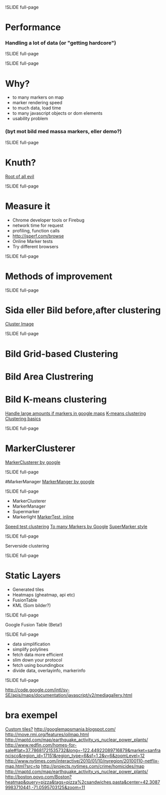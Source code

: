 !SLIDE full-page
# Performance #
### Handling a lot of data (or "getting hardcore") ###


!SLIDE full-page


<!---
How do you handle 30 000 markers on a maps?
How do you handle highres lines or data heavy applications?

* user perceived latency – how long it takes for the page to appear usable, in
this case for the map to be rendered
* page ready time - how long it takes for the page to become usable, e.g. for
the map to be draggable
-->

!SLIDE full-page

# Why?


* to many markers on map
* marker rendering speed
* to much data, load time
* to many javascript objects or dom elements
* usability problem
### (byt mot bild med massa markers, eller demo?)

<!--
# Solution? Depends on reqs?
* map interaction
* information detail on different levels
* target platform, ipad or chrome
* data structure, volatile, size, update frequency
-->

!SLIDE full-page

# Knuth?

[Root of all evil]("http://1.bp.blogspot.com/-y-_eIBHKK7Q/TVlo4Zrw9XI/AAAAAAAAHOM/IUziLpXoOZ4/s1600/premature-6%255B1%255D.jpg")

<!--
how do you measure it, find problems
-->

!SLIDE full-page

# Measure it
 * Chrome developer tools or Firebug
  * network time for request
  * profiling, function calls
 * http://jsperf.com/browse
 * Online Marker tests
 * Try different browsers

!SLIDE full-page

# Methods of improvement

!SLIDE full-page

# Sida eller Bild before,after clustering
[Cluster Image](http://media.svennerberg.com/2008/12/unclustered.jpg)

!SLIDE full-page

# Bild Grid-based Clustering
# Bild Area Clustrering
# Bild K-means clustering

[Handle large amounts if markers in google maps](http://www.svennerberg.com/2009/01/handling-large-amounts-of-markers-in-google-maps/)
[K-means clustering](http://en.wikipedia.org/wiki/K-means_clustering)
[Clustering basics](http://home.dei.polimi.it/matteucc/Clustering/tutorial_html/)

<!--
* clustering
  * client side clustering
  * server side clustering

- Beratta att det finns lite olika tekniker, visa bilder lite snabbt
Often distance-based Clusteringm but attributes works good also
-->

!SLIDE full-page

# MarkerClusterer
[MarkerClusterer by google](http://google-maps-utility-library-v3.googlecode.com/svn/trunk/markerclusterer/examples/advanced_example.html)

<!--
all of you have probably seen this
what is it
settings
gridbased!
demo
-->

!SLIDE full-page

#MarkerManager
[MarkerManger by google](http://google-maps-utility-library-v3.googlecode.com/svn/tags/markermanager/1.0/docs/reference.html)

<!--
MarkerManager
what is it
settings
demo
-->

!SLIDE full-page


* MarkerClusterer
* MarkerManager
* Supermarker
* Markerlight
[MarkerTest, inline](http://gmaps-samples-v3.googlecode.com/svn/trunk/toomanymarkers/toomanymarkers.html)

[Speed test clustering](http://www.svennerberg.com/examples/markers/markerPerformance.html)
[To many Markers by Google](http://code.google.com/intl/sv-SE/apis/maps/articles/toomanymarkers.html)
[SuperMarker style](http://nickjohnson.com/b/google-maps-v3-how-to-quickly-add-many-markers)

!SLIDE full-page


Serverside clustering
<!--
what is it
why and when?
demo
hitta bra exempel!
http://www.usda.gov/recovery/map/
-->


!SLIDE full-page

# Static Layers
* Generated tiles
* Heatmaps (gheatmap, api etc)
* FusionTable
* KML
(Som bilder?)

<!--
Generated tiles, how? tile server?
-->

!SLIDE full-page

Google Fusion Table (Beta!)
<!--
google fusion table example
Vad erbjuder fusion table for maps
intensity map
markers with interaction, custom marker and overlay
sql-like api from your javascript!
-->

!SLIDE full-page

* data simplification
* simplify polylines
* fetch data more efficient
 * slim down your protocol
 * fetch using boundingbox
 * divide data, overlayinfo, markerinfo

<!--

http://code.google.com/intl/sv-SE/apis/maps/documentation/utilities/polylinealgorithm.html
how to code polylines smart, raksträckor tex brezenhams?

DOM elements, listeners js objects
The latter pattern is more efficient, with 1 modification.  Rather than
creating a listener function in each call to .addListener(), create your
listener function once and add that same listener to all markers.  Reducing
the number of Objects like this helps older browsers especially.
Render GIFs for IE, instead of alpha PNGs
GMarker ger 5 DOM nodes, egen div ger div med img ger 2.

Render GIFs for IE, instead of alpha PNGs
-->

!SLIDE full-page

http://code.google.com/intl/sv-SE/apis/maps/documentation/javascript/v2/mediagallery.html

# bra exempel

[Custom tiles?](https:////maptd.com/map/earthquake_activity_vs_nuclear_power_plants/)
http://googlemapsmania.blogspot.com/
http://move.rmi.org/features/oilmap.html
http://maptd.com/map/earthquake_activity_vs_nuclear_power_plants/
http://www.redfin.com/homes-for-sale#!lat=37.78681721535732&long=-122.44922089716879&market=sanfrancisco&region_id=17151&region_type=6&sf=1,2&v=6&zoomLevel=12
http://www.nytimes.com/interactive/2010/01/10/nyregion/20100110-netflix-map.html?src=tp
http://projects.nytimes.com/crime/homicides/map
http://maptd.com/map/earthquake_activity_vs_nuclear_power_plants/
http://boston.povo.com/Boston?heatmap&query=pizza&tags=pizza%2csandwiches,pasta&center=42.30879983710441,-71.0595703125&zoom=11

